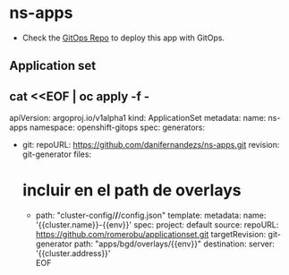 
# ns-apps

* Check the [GitOps Repo](https://github.com/RedHat-EMEA-SSA-Team/ns-gitops/tree/single-app) to deploy this app with GitOps.

## Application set

cat <<EOF | oc apply -f -
---
apiVersion: argoproj.io/v1alpha1
kind: ApplicationSet
metadata:
  name: ns-apps
  namespace: openshift-gitops
spec:
  generators:
  - git:
      repoURL: https://github.com/danifernandezs/ns-apps.git
      revision: git-generator
      files:
       # incluir  en el path de overlays
      - path: "cluster-config/**/**/config.json"
  template:
    metadata:
      name: '{{cluster.name}}-{{env}}'
    spec:
      project: default
      source:
        repoURL: https://github.com/romerobu/applicationset.git
        targetRevision: git-generator
        path: "apps/bgd/overlays/{{env}}"
      destination:
        server: '{{cluster.address}}'     
EOF   